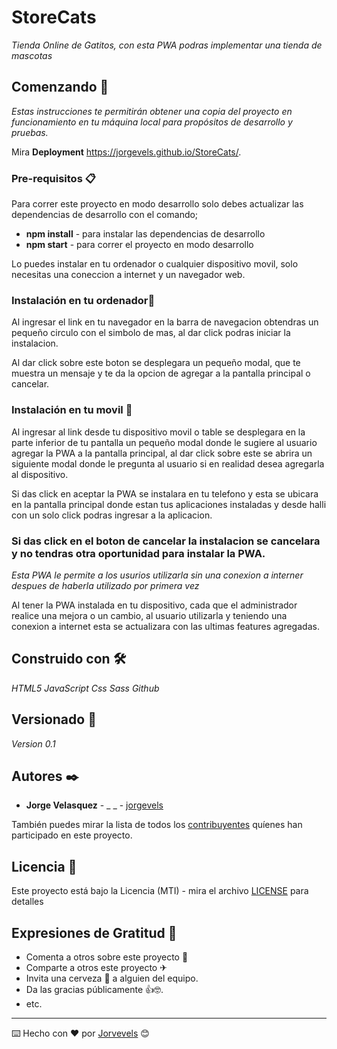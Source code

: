# StoreCats

_Tienda Online de Gatitos, con esta PWA podras implementar una tienda de mascotas_

## Comenzando 🚀

_Estas instrucciones te permitirán obtener una copia del proyecto en funcionamiento en tu máquina local para propósitos de desarrollo y pruebas._

Mira **Deployment** https://jorgevels.github.io/StoreCats/.

### Pre-requisitos 📋

Para correr este proyecto en modo desarrollo solo debes actualizar las dependencias de desarrollo con el comando;

- **npm install** - para instalar las dependencias de desarrollo
- **npm start** - para correr el proyecto en modo desarrollo

Lo puedes instalar en tu ordenador o cualquier dispositivo movil, solo necesitas una coneccion a internet y un navegador web.

### Instalación en tu ordenador🔧

Al ingresar el link en tu navegador en la barra de navegacion obtendras un pequeño circulo con el simbolo de mas, al dar click podras iniciar la instalacion.

Al dar click sobre este boton se desplegara un pequeño modal, que te muestra un mensaje y te da la opcion de agregar a la pantalla principal o cancelar.

### Instalación en tu movil 🔧

Al ingresar al link desde tu dispositivo movil o table se desplegara en la parte inferior de tu pantalla un pequeño modal donde le sugiere al usuario agregar la PWA a la pantalla principal, al dar click sobre este se abrira un siguiente modal donde le pregunta al usuario si en realidad desea agregarla al dispositivo.

Si das click en aceptar la PWA se instalara en tu telefono y esta se ubicara en la pantalla principal donde estan tus aplicaciones instaladas y desde halli con un solo click podras ingresar a la aplicacion.

### Si das click en el boton de cancelar la instalacion se cancelara y no tendras otra oportunidad para instalar la PWA.

_Esta PWA le permite a los usurios utilizarla sin una conexion a interner despues de haberla utilizado por primera vez_

Al tener la PWA instalada en tu dispositivo, cada que el administrador realice una mejora o un cambio, al usuario utilizarla y teniendo una conexion a internet esta se actualizara con las ultimas features agregadas.

## Construido con 🛠️

_HTML5_
_JavaScript_
_Css_
_Sass_
_Github_

## Versionado 📌

_Version 0.1_

## Autores ✒️

- **Jorge Velasquez** - \_ \_ - [jorgevels](https://github.com/jorgevels)

También puedes mirar la lista de todos los [contribuyentes](https://github.com/your/project/contributors) quíenes han participado en este proyecto.

## Licencia 📄

Este proyecto está bajo la Licencia (MTI) - mira el archivo [LICENSE](LICENSE) para detalles

## Expresiones de Gratitud 🎁

- Comenta a otros sobre este proyecto 📢
- Comparte a otros este proyecto ✈
- Invita una cerveza 🍺 a alguien del equipo.
- Da las gracias públicamente 👍🤓.
- etc.

---

⌨️ Hecho con ❤️ por [Jorvevels](https://github.com/jorvevels) 😊
